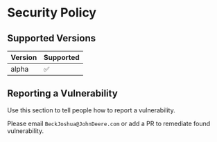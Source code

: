 # Security Policy

## Supported Versions

| Version | Supported          |
| ------- | ------------------ |
| alpha   | :white_check_mark: |

## Reporting a Vulnerability

Use this section to tell people how to report a vulnerability.

Please email `BeckJoshua@JohnDeere.com` or add a PR to remediate found vulnerability.
